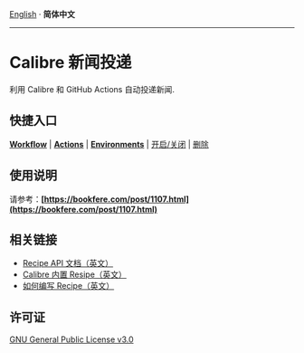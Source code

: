 [English](README.md) · __简体中文__

---

# Calibre 新闻投递

利用 Calibre 和 GitHub Actions 自动投递新闻.

## 快捷入口

 __[Workflow](../../actions/workflows/calibre-news.yml)__ | __[Actions](../../actions)__ | __[Environments](../../settings/environments)__ | [开启/关闭](../../settings/actions) | [删除](../../settings#danger-zone)

## 使用说明

请参考：__[https://bookfere.com/post/1107.html](https://bookfere.com/post/1107.html)__

## 相关链接

* [Recipe API 文档（英文）](https://manual.calibre-ebook.com/news_recipe.html)
* [Calibre 内置 Resipe（英文）](https://github.com/kovidgoyal/calibre/tree/master/recipes)
* [如何编写 Recipe（英文）](https://manual.calibre-ebook.com/news.html)

## 许可证

[GNU General Public License v3.0](LICENSE)